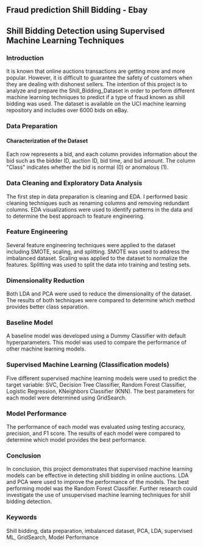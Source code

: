 ## Fraud prediction Shill Bidding - Ebay

## Shill Bidding Detection using Supervised Machine Learning Techniques


### Introduction
It is known that online auctions transactions are getting more and more popular. However, it is difficult to guarantee the safety of customers when they are dealing with dishonest sellers. The intention of this project is to analyze and prepare the Shill_Bidding_Dataset in order to perform different machine learning techniques to predict if a type of fraud known as shill bidding was used. The dataset is available on the UCI machine learning repository and includes over 6000 bids on eBay.

### Data Preparation
#### Characterization of the Dataset
Each row represents a bid, and each column provides information about the bid such as the bidder ID, auction ID, bid time, and bid amount. The column "Class" indicates whether the bid is normal (0) or anomalous (1).

### Data Cleaning and Exploratory Data Analysis
The first step in data preparation is cleaning and EDA. I performed basic cleaning techniques such as renaming columns and removing redundant columns. EDA visualizations were used to identify patterns in the data and to determine the best approach to feature engineering.

### Feature Engineering
Several feature engineering techniques were applied to the dataset including SMOTE, scaling, and splitting. SMOTE was used to address the imbalanced dataset. Scaling was applied to the dataset to normalize the features. Splitting was used to split the data into training and testing sets.

### Dimensionality Reduction
Both LDA and PCA were used to reduce the dimensionality of the dataset. The results of both techniques were compared to determine which method provides better class separation.

### Baseline Model
A baseline model was developed using a Dummy Classifier with default hyperparameters. This model was used to compare the performance of other machine learning models.

### Supervised Machine Learning (Classification models)
Five different supervised machine learning models were used to predict the target variable: SVC, Decision Tree Classifier, Random Forest Classifier, Logistic Regression, KNeighbors Classifier (KNN). The best parameters for each model were determined using GridSearch.

### Model Performance
The performance of each model was evaluated using testing accuracy, precision, and F1 score. The results of each model were compared to determine which model provides the best performance.

### Conclusion
In conclusion, this project demonstrates that supervised machine learning models can be effective in detecting shill bidding in online auctions. LDA and PCA were used to improve the performance of the models. The best performing model was the Random Forest Classifier. Further research could investigate the use of unsupervised machine learning techniques for shill bidding detection.

### Keywords
Shill bidding, data preparation, imbalanced dataset, PCA, LDA, supervised ML, GridSearch, Model Performance
